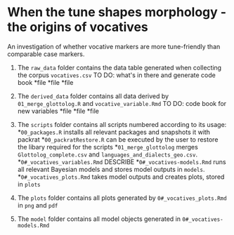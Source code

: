 # When the tune shapes morphology - the origins of vocatives

An investigation of whether vocative markers are more tune-friendly than comparable case markers.

1. The `raw_data` folder contains the data table generated when collecting the corpus `vocatives.csv`
TO DO: what's in there and generate code book
  *file
  *file
  *file

2. The `derived_data` folder contains all data derived by `01_merge_glottolog.R` and `vocative_variable.Rmd`
TO DO: code book for new variables
  *file
  *file
  *file

3. The `scripts` folder contains all scripts numbered according to its usage:
  *`00_packages.R` installs all relevant packages and snapshots it with packrat
  *`00_packratRestore.R` can be executed by the user to restore the libary required for the scripts
  *`01_merge_glottolog` merges `Glottolog_complete.csv` and `languages_and_dialects_geo.csv`.
  *`0#_vocatives_variables.Rmd` DESCRIBE
  *`0#_vocatives-models.Rmd` runs all relevant Bayesian models and stores model outputs in `models`.
  *`0#_vocatives_plots.Rmd` takes model outputs and creates plots, stored in `plots`
  
4. The `plots` folder contains all plots generated by `0#_vocatives_plots.Rmd` in `png` and `pdf`

5. The `model` folder contains all model objects generated in `0#_vocatives-models.Rmd`
  
  
  